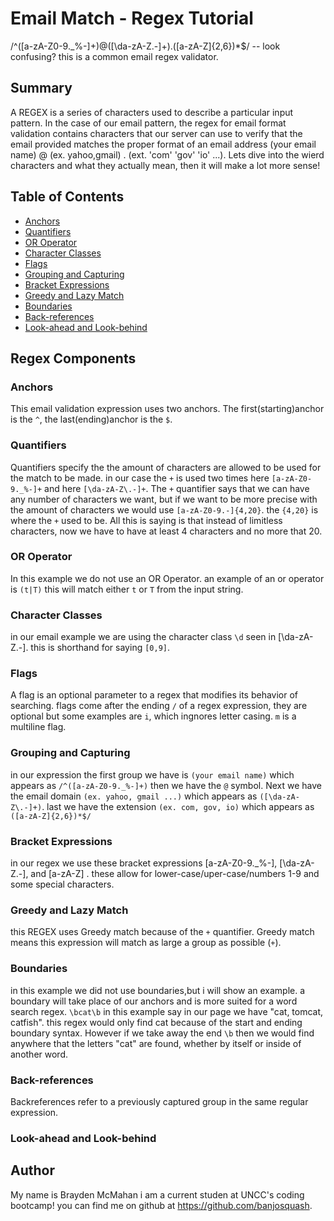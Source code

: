 # Email Match - Regex Tutorial

/^([a-zA-Z0-9._%-]+)@([\da-zA-Z\.-]+)\.([a-zA-Z]{2,6})*$/ -- look confusing? this is a common email regex validator. 

## Summary

A REGEX is a series of characters used to describe a particular input pattern. In the case of our email pattern, the regex for email format validation contains characters that our server can use to verify that the email provided matches the proper format of an email address (your email name) @ (ex. yahoo,gmail) . (ext. 'com' 'gov' 'io' ...). Lets dive into the wierd characters and what they actually mean, then it will make a lot more sense!

## Table of Contents

- [Anchors](#anchors)
- [Quantifiers](#quantifiers)
- [OR Operator](#or-operator)
- [Character Classes](#character-classes)
- [Flags](#flags)
- [Grouping and Capturing](#grouping-and-capturing)
- [Bracket Expressions](#bracket-expressions)
- [Greedy and Lazy Match](#greedy-and-lazy-match)
- [Boundaries](#boundaries)
- [Back-references](#back-references)
- [Look-ahead and Look-behind](#look-ahead-and-look-behind)

## Regex Components

### Anchors
This email validation expression uses two anchors. The first(starting)anchor is the `^`, the last(ending)anchor is the `$`.
### Quantifiers
Quantifiers specify the the amount of characters are allowed to be used for the match to be made. in our case the `+` is used two times here `[a-zA-Z0-9._%-]+` and here `[\da-zA-Z\.-]+`.
The `+` quantifier says that we can have any number of characters we want, but if we want to be more precise with the amount of characters we would use `[a-zA-Z0-9.-]{4,20}`. the `{4,20}` is where the `+` used to be. All this is saying is that instead of limitless characters, now we have to have at least 4 characters and no more that 20.
### OR Operator
In this example we do not use an OR Operator. an example of an or operator is `(t|T)` this will match either `t` or `T` from the input string.
### Character Classes
in our email example we are using the character class `\d` seen in [\da-zA-Z\.-]. this is shorthand for saying `[0,9]`.
### Flags
A flag is an optional parameter to a regex that modifies its behavior of searching. flags come after the ending `/` of a regex expression, they are optional but some examples are `i`, which ingnores letter casing. `m` is a multiline flag.
### Grouping and Capturing
in our expression the first group we have is `(your email name)` which appears as `/^([a-zA-Z0-9._%-]+)` then we have the `@` symbol.
Next we have the email domain `(ex. yahoo, gmail ...)` which appears as  `([\da-zA-Z\.-]+)`. last we have the extension `(ex. com, gov, io)` which appears as `([a-zA-Z]{2,6})*$/`
### Bracket Expressions
in our regex we use these bracket expressions [a-zA-Z0-9._%-], [\da-zA-Z\.-], and [a-zA-Z] . these allow for lower-case/uper-case/numbers 1-9 and some special characters.
### Greedy and Lazy Match
this REGEX uses Greedy match because of the `+` quantifier. Greedy match means this expression will match as large a group as possible (`+`).
### Boundaries
in this example we did not use boundaries,but i will show an example. a boundary will take place of our anchors and is more suited for a word search regex. `\bcat\b` in this example say in our page we have "cat, tomcat, catfish". this regex would only find cat because of the start and ending boundary syntax. However if we take away the end `\b` then we would find anywhere that the letters "cat" are found, whether by itself or inside of another word.
### Back-references
Backreferences refer to a previously captured group in the same regular expression.
### Look-ahead and Look-behind

## Author
My name is Brayden McMahan i am a current studen at UNCC's coding bootcamp! you can find me on github at https://github.com/banjosquash.

